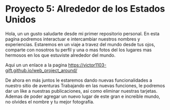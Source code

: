 # Proyecto 5: Alrededor de los Estados Unidos

Hola, un un gusto saludarte desde mi primer repositorio personal.
En esta pagína podremos interactuar e intercambiar nuestros nombres
y experiencias. 
Estaremos en un viaje a travez del mundo desde tus ojos, comparte con nosotros tu perfil
y  una o mas fotos del los lugares mas hermosos en los que estuviste alrededor del mundo. 

Aqui un un enlace a la pagina https://victor1103-gift.github.io/web_project_around/

De ahora en más juntos le estaremos dando nuevas funcionalidades a nuestro sitio de aventuras
Trabajando en las nuevas funciones, le podremos dar un like a nuestras publicaciones, asi como eliminar nuestras tarjetas.
Ademas de poder agregar un nuevo lugar de este gran e increible mundo, no olvides el nombre y tu mejor fotografía. 
